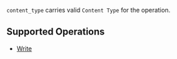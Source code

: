 `content_type` carries valid `Content Type` for the operation.

## Supported Operations

- [Write](../operations/storager/write.md)

